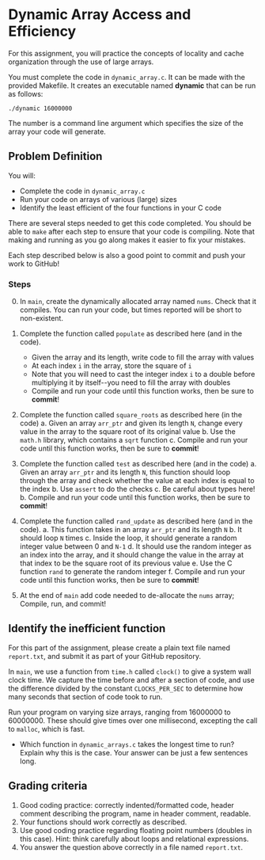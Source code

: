 # Dynamic Array Access and Efficiency

For this assignment, you will practice the concepts of locality and cache
organization through the use of large arrays.

You must complete the code in `dynamic_array.c`. It can
be made with the provided Makefile. It creates an executable named **dynamic**
that can be run as follows:

    ./dynamic 16000000

The number is a command line argument which specifies the size of the array your
code will generate.
    
## Problem Definition

You will:

* Complete the code in `dynamic_array.c`
* Run your code on arrays of various (large) sizes
* Identify the least efficient of the four functions in your C code

There are several steps needed to get this code completed. You should be able to
`make` after each step to ensure that your code is compiling. Note that making
and running as you go along makes it easier to fix your mistakes.

Each step described below is also a good point to commit and push your work to
GitHub!

### Steps

0. In `main`, create the dynamically allocated array named `nums`. Check that it
compiles. You can run your code, but times reported will be short to
non-existent.

1. Complete the function called `populate` as described here (and in the code).
    - Given the array and its length, write code to fill the array with values
    - At each index `i` in the array, store the square of `i`
    - Note that you will need to cast the integer index `i` to a double before
multiplying it by itself--you need to fill the array with doubles
    - Compile and run your code until this function works, then be sure to **commit**!

2. Complete the function called `square_roots` as described here (in the code)
   a. Given an array `arr_ptr` and given its length `N`, change every value in the array to the
   square root of its original value
   b. Use the `math.h` library, which contains a `sqrt` function
   c. Compile and run your code until this function works, then be sure to **commit**!

3. Complete the function called `test` as described here (and in the code)
   a. Given an array `arr_ptr` and its length `N`, this function should loop through the array
   and check whether the value at each index is equal to the index
   b. Use `assert` to do the checks
   c. Be careful about types here!
   b. Compile and run your code until this function works, then be sure to **commit**!

4. Complete the function called `rand_update` as described here (and in the code).
   a. This function takes in an array `arr_ptr` and its length `N`
   b. It should loop `N` times
   c. Inside the loop, it should generate a random integer value between 0 and `N-1`
   d. It should use the random integer as an index into the array, and it should change the
   value in the array at that index to be the square root of its previous value
   e. Use the C function `rand` to generate the random integer
   f. Compile and run your code until this function works, then be sure to **commit**!

5. At the end of `main` add code needed to de-allocate the `nums` array; Compile, run, and commit!

## Identify the inefficient function

For this part of the assignment, please create a plain text file named
`report.txt`, and submit it as part of your GitHub repository.

In `main`, we use a function from `time.h` called `clock()` to give a
system wall clock time. We capture the time before and after a section of code,
and use the difference divided by the constant `CLOCKS_PER_SEC` to determine how
many seconds that section of code took to run.

Run your program on varying size arrays, ranging from 16000000 to 60000000.
These should give times over one millisecond, excepting the call to `malloc`,
which is fast.

* Which function in `dynamic_arrays.c` takes the longest time to run? Explain
 why this is the case. Your answer can be just a few sentences long.

## Grading criteria

1. Good coding practice: correctly indented/formatted code, header comment
describing the program, name in header comment, readable.
2. Your functions should work correctly as described.
3. Use good coding practice regarding floating point numbers (doubles in this case). Hint: think carefully about loops and relational expressions.
4. You answer the question above correctly in a file named `report.txt`.
